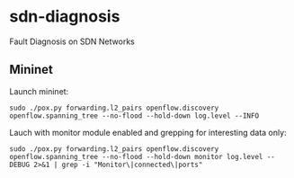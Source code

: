 # sdn-diagnosis
Fault Diagnosis on SDN Networks

## Mininet
Launch mininet:
```
sudo ./pox.py forwarding.l2_pairs openflow.discovery openflow.spanning_tree --no-flood --hold-down log.level --INFO
```

Lauch with monitor module enabled and grepping for interesting data only:
```
sudo ./pox.py forwarding.l2_pairs openflow.discovery openflow.spanning_tree --no-flood --hold-down monitor log.level --DEBUG 2>&1 | grep -i "Monitor\|connected\|ports"
```
